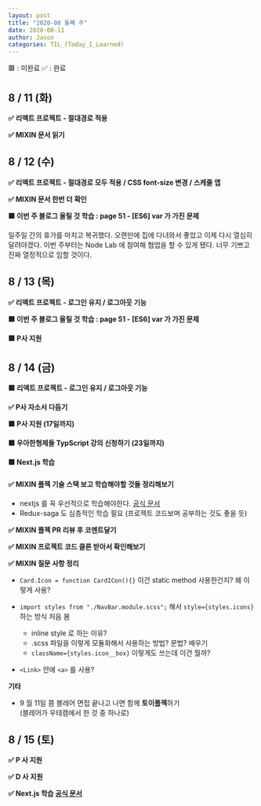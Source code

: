 ```yaml
---
layout: post
title: "2020-08 둘째 주"
date: 2020-08-11
author: Jason
categories: TIL_(Today_I_Learned)
---
```


🟥 : 미완료
✅ : 완료

## 8 / 11 (화)

**✅ 리액트 프로젝트 - 절대경로 적용**

**✅ MIXIN 문서 읽기**

## 8 / 12 (수)

**✅ 리액트 프로젝트 - 절대경로 모두 적용 / CSS font-size 변경 / 스케줄 앱**

**✅ MIXIN 문서 한번 더 확인**

**🟥 이번 주 블로그 올릴 것 학습 : page 51 - [ES6] var 가 가진 문제**

일주일 간의 휴가를 마치고 복귀했다. 오랜만에 집에 다녀와서 좋았고 이제 다시 열심히 달려야겠다.
이번 주부터는 Node Lab 에 참여해 협업을 할 수 있게 됐다. 너무 기쁘고 진짜 열정적으로 임할 것이다.

## 8 / 13 (목)

**✅ 리액트 프로젝트 - 로그인 유지 / 로그아웃 기능**

**🟥 이번 주 블로그 올릴 것 학습 : page 51 - [ES6] var 가 가진 문제**

**🟥 P사 지원**

## 8 / 14 (금)

**🟥 리액트 프로젝트 - 로그인 유지 / 로그아웃 기능**

**✅ P사 자소서 다듬기**

**🟥 P사 지원 (17일까지)**

**🟥 우아한형제들 TypScript 강의 신청하기 (23일까지)**

**🟥 Next.js 학습**

#### ✅ MIXIN 플젝 기술 스택 보고 학습해야할 것들 정리해보기

- nextjs 를 꼭 우선적으로 학습해야한다. [공식 문서](https://nextjs.org/docs/getting-started)
- Redux-saga 도 심층적인 학습 필요 (프로젝트 코드보며 공부하는 것도 좋을 듯)

**✅ MIXIN 플젝 PR 리뷰 후 코멘트달기**

**✅ MIXIN 프로젝트 코드 클론 받아서 확인해보기**

**✅ MIXIN 질문 사항 정리**

- `Card.Icon = function CardICon(){}` 이건 static method 사용한건지? 왜 이렇게 사용?

- `import styles from "./NavBar.module.scss";` 해서 `style={styles.icons}` 하는 방식 처음 봄

  - inline style 로 하는 이유?
  - .scss 파일을 이렇게 모듈화해서 사용하는 방법? 문법? 배우기
  - `className={styles.icon__box}` 이렇게도 쓰는데 이건 뭘까?

- `<Link>` 안에 `<a>` 를 사용?

**기타**

- 9 월 11일 쯤 블레어 면접 끝나고 나면 함께 **토이플젝**하기  
  (블레어가 우테캠에서 한 것 중 하나로)

## 8 / 15 (토)

**✅ P 사 지원**

**✅ D 사 지원**

**✅ Next.js 학습 [공식 문서](https://nextjs.org/docs/getting-started)**
